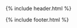 {% include header.html %}

<div class="search-results-header">
  <div id="search-input"></div>
</div>

<div class="search-results container">

  <div id="stats"></div>
  <div id="hits"></div>
  <div id="pagination"></div>

</div><!-- container -->

<link rel="stylesheet" href="https://cdn.jsdelivr.net/instantsearch.js/1/instantsearch.min.css">
<script src="https://cdn.jsdelivr.net/instantsearch.js/1/instantsearch.min.js"></script>

<script>

  app({
    appId: "{{ site.algolia.application_id }}",
    apiKey: "{{ site.algolia.api_key }}",
    indexName: "{{ site.algolia.index_name }}",
    urlSync: true
  });

  /*
  var switcher = document.getElementsByClassName('version-switcher')[0];
  var ver = String( switcher.dataset.version );
  */
  
  function app(opts) {
    const search = instantsearch({
      appId: opts.appId,
      apiKey: opts.apiKey,
      indexName: opts.indexName,
      urlSync: true,
      searchParameters: {

        facetsRefinements: {
          guide_version: [ '2.1' ],
        },
        facets: ['guide_version'],
      }
    });

    search.addWidget(
      instantsearch.widgets.searchBox({
        container: '#search-input',
        placeholder: 'Search',
      })
    );

    search.addWidget(
      instantsearch.widgets.hits({
        container: '#hits',
        hitsPerPage: 10,
        templates: {
          item: function ( item ) {
            var title_highlighted = item._highlightResult.title;
            var title_plain = item.title;
            var url = item.url;
            // Check if we can show title, if not - at least show URL
            if (typeof title_highlighted !== 'undefined') {
              title = title_highlighted.value;
            } else if (typeof title_plain !== 'undefined') {
              title = title_plain;
            } else {
              title = url;
            }
            var link = '<a href="' + url + '">' + title +'</a>';

            return '<div class="hit"><h2 class="hit-name">'+ link + '</h2><div class="hit-content">'+ item._highlightResult.text.value + '</div></div>';
          },
          empty: function ( query ) {
            return '<div id="no-results-message"><p>No results for the search <em>"' + query.query +'"</em>.</p></div>';
          },
        },
      })
    );

    search.addWidget(
      instantsearch.widgets.stats({
        container: '#stats',
      })
    );




    search.addWidget(
      instantsearch.widgets.pagination({
        container: '#pagination',
        scrollTo: '#search-input',
      })
    );

    search.start();
  }

</script>



{% include footer.html %}
